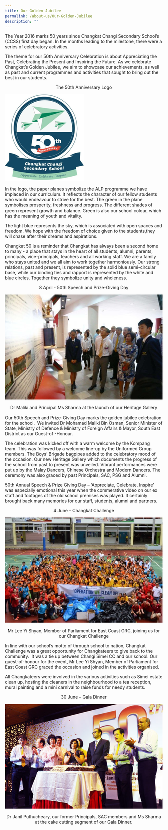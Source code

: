 ```yaml
---
title: Our Golden Jubilee
permalink: /about-us/Our-Golden-Jubilee
description: ""
---
```

The Year 2016 marks 50 years since Changkat Changi Secondary School’s (CCSS) first day began. In the months leading to the milestone, there were a series of celebratory activities.  
  
The theme for our 50th Anniversary Celebration is about Appreciating the Past, Celebrating the Present and Inspiring the Future. As we celebrate Changkat’s Golden Jubilee, we aim to showcase our achievements, as well as past and current programmes and activities that sought to bring out the best in our students.

<center> The 50th Anniversary Logo </center>

<img src="/images/golden.jpeg" 
     style="width:50%">
		 

In the logo, the paper planes symbolize the ALP programme we have implaced in our curriculum. It reflects the character of our fellow students who would endeavour to strive for the best. The green in the plane symbolises prosperity, freshness and progress. The different shades of green represent growth and balance. Green is also our school colour, which has the meaning of youth and vitality.  
  
The light blue represents the sky, which is associated with open spaces and freedom. We hope with the freedom of choice given to the students,they will chase after their dreams and aspirations.  
  
Changkat 50 is a reminder that Changkat has always been a second home to many - a place that stays in the heart of all students, alumni, parents, principals, vice-principals, teachers and all working staff. We are a family who stays united and we all aim to work together harmoniously. Our strong relations, past and present, is represented by the solid blue semi-circular base, while our binding ties and rapport is represented by the white and blue circles. Together they symbolize unity and wholeness.

<center> 8 April - 50th Speech and Prize-Giving Day </center>

![](/images/Speech-Day-600x400.jpeg)

<center> Dr Maliki and Principal Ms Sharma at the launch of our Heritage Gallery </center>

Our 50th Speech and Prize-Giving Day marks the golden jubilee celebration for the school.  We invited Dr Mohamad Maliki Bin Osman, Senior Minister of State, Ministry of Defence & Ministry of Foreign Affairs & Mayor, South East District as our Guest-of -Honour.  
  
The celebration was kicked off with a warm welcome by the Kompang team. This was followed by a welcome line-up by the Uniformed Group members. The Boys’ Brigade bagpipes added to the celebratory mood of the occasion. Our new Heritage Gallery which documents the progress of the school from past to present was unveiled. Vibrant performances were put up by the Malay Dancers, Chinese Orchestra and Modern Dancers. The ceremony was also graced by past Principals, SAC, PSG and Alumni.  
  
50th Annual Speech & Prize Giving Day – ‘Appreciate, Celebrate, Inspire’ was especially emotional this year when the commerative video on our ex staff and footages of the old school premises was played. It certainly brought back many memories for our staff, students, alumni and partners.

<center> 4 June – Changkat Challenge </center>

![](/images/challenge-600x399.jpeg)

<center> Mr Lee Yi Shyan, Member of Parliament for East Coast GRC, joining us for our Changkat Challenge </center>

In line with our school’s motto of through school to nation, Changkat Challenge was a great opportunity for Changkateers to give back to the community.  It was a tie up between Changi Simei CC and our school. Our guest-of-honour for the event, Mr Lee Yi Shyan, Member of Parliament for East Coast GRC graced the occasion and joined in the activities organised.  
  
All Changkateers were involved in the various activities such as Simei estate clean up, hosting the cleaners in the neighbourhood to a tea reception, mural painting and a mini carnival to raise funds for needy students.

<center> 30 June – Gala Dinner </center>

![](/images/a-Dinner-600x399.jpeg)

<center> Dr Janil Puthucheary, our former Principals, SAC members and Ms Sharma at the cake cutting segment of our Gala Dinner. </center>